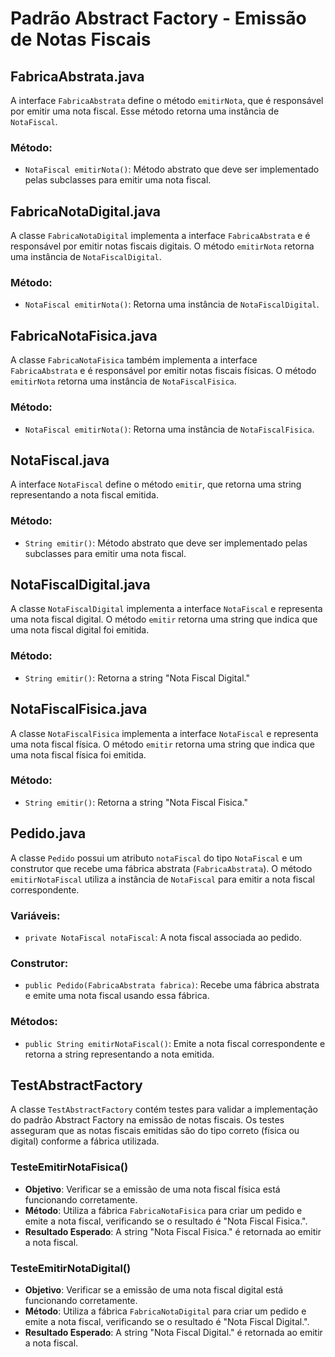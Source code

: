 # Padrão Abstract Factory - Emissão de Notas Fiscais
## FabricaAbstrata.java
A interface `FabricaAbstrata` define o método `emitirNota`, que é responsável por emitir uma nota fiscal. Esse método retorna uma instância de `NotaFiscal`.

### Método:
-   `NotaFiscal emitirNota()`: Método abstrato que deve ser implementado pelas subclasses para emitir uma nota fiscal.
  
## FabricaNotaDigital.java
A classe `FabricaNotaDigital` implementa a interface `FabricaAbstrata` e é responsável por emitir notas fiscais digitais. O método `emitirNota` retorna uma instância de `NotaFiscalDigital`.

### Método:
-   `NotaFiscal emitirNota()`: Retorna uma instância de `NotaFiscalDigital`.
  
## FabricaNotaFisica.java
A classe `FabricaNotaFisica` também implementa a interface `FabricaAbstrata` e é responsável por emitir notas fiscais físicas. O método `emitirNota` retorna uma instância de `NotaFiscalFisica`.

### Método:
-   `NotaFiscal emitirNota()`: Retorna uma instância de `NotaFiscalFisica`.
  
## NotaFiscal.java
A interface `NotaFiscal` define o método `emitir`, que retorna uma string representando a nota fiscal emitida.

### Método:
-   `String emitir()`: Método abstrato que deve ser implementado pelas subclasses para emitir uma nota fiscal.

## NotaFiscalDigital.java
A classe `NotaFiscalDigital` implementa a interface `NotaFiscal` e representa uma nota fiscal digital. O método `emitir` retorna uma string que indica que uma nota fiscal digital foi emitida.

### Método:
-   `String emitir()`: Retorna a string "Nota Fiscal Digital."
  
## NotaFiscalFisica.java
A classe `NotaFiscalFisica` implementa a interface `NotaFiscal` e representa uma nota fiscal física. O método `emitir` retorna uma string que indica que uma nota fiscal física foi emitida.

### Método:
-   `String emitir()`: Retorna a string "Nota Fiscal Fisica."
  
## Pedido.java
A classe `Pedido` possui um atributo `notaFiscal` do tipo `NotaFiscal` e um construtor que recebe uma fábrica abstrata (`FabricaAbstrata`). O método `emitirNotaFiscal` utiliza a instância de `NotaFiscal` para emitir a nota fiscal correspondente.

### Variáveis:
-   `private NotaFiscal notaFiscal`: A nota fiscal associada ao pedido.

### Construtor:
-   `public Pedido(FabricaAbstrata fabrica)`: Recebe uma fábrica abstrata e emite uma nota fiscal usando essa fábrica.

### Métodos:
-   `public String emitirNotaFiscal()`: Emite a nota fiscal correspondente e retorna a string representando a nota emitida.

## TestAbstractFactory
A classe `TestAbstractFactory` contém testes para validar a implementação do padrão Abstract Factory na emissão de notas fiscais. Os testes asseguram que as notas fiscais emitidas são do tipo correto (física ou digital) conforme a fábrica utilizada.

### TesteEmitirNotaFisica()
-   **Objetivo**: Verificar se a emissão de uma nota fiscal física está funcionando corretamente.
-   **Método**: Utiliza a fábrica `FabricaNotaFisica` para criar um pedido e emite a nota fiscal, verificando se o resultado é "Nota Fiscal Fisica.".
-   **Resultado Esperado**: A string "Nota Fiscal Fisica." é retornada ao emitir a nota fiscal.

### TesteEmitirNotaDigital()
-   **Objetivo**: Verificar se a emissão de uma nota fiscal digital está funcionando corretamente.
-   **Método**: Utiliza a fábrica `FabricaNotaDigital` para criar um pedido e emite a nota fiscal, verificando se o resultado é "Nota Fiscal Digital.".
-   **Resultado Esperado**: A string "Nota Fiscal Digital." é retornada ao emitir a nota fiscal.
